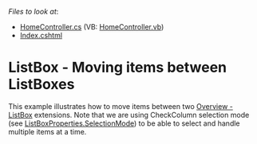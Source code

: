 <!-- default file list -->
*Files to look at*:

* [HomeController.cs](./CS/Controllers/HomeController.cs) (VB: [HomeController.vb](./VB/Controllers/HomeController.vb))
* [Index.cshtml](./CS/Views/Home/Index.cshtml)
<!-- default file list end -->
# ListBox - Moving items between ListBoxes 


This example illustrates how to move items between two <a href="https://documentation.devexpress.com/#AspNet/CustomDocument9022">Overview - ListBox</a> extensions. Note that we are using CheckColumn selection mode (see <a href="https://documentation.devexpress.com/#AspNet/DevExpressWebListBoxProperties_SelectionModetopic">ListBoxProperties.SelectionMode</a>) to be able to select and handle multiple items at a time.

<br/>


